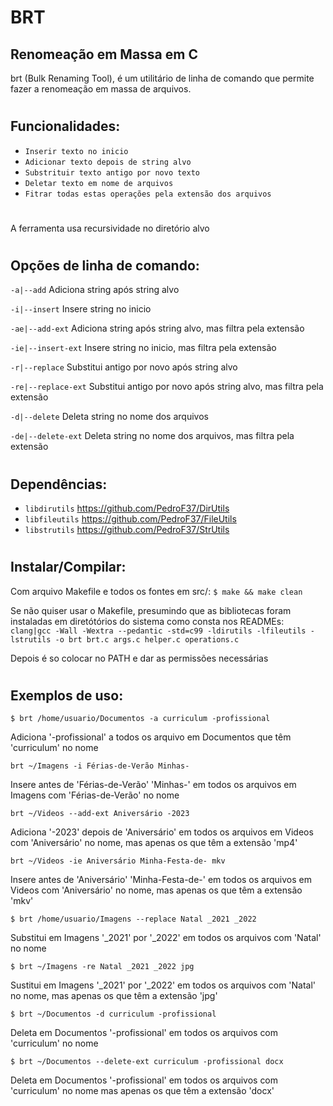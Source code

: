 # BRT
## Renomeação em Massa em C
brt (Bulk Renaming Tool), é um utilitário de linha de comando que permite fazer a renomeação em massa de arquivos.
#
## Funcionalidades:
* `Inserir texto no inicio`
* `Adicionar texto depois de string alvo`
* `Substrituir texto antigo por novo texto`
* `Deletar texto em nome de arquivos`
* `Fitrar todas estas operações pela extensão dos arquivos`
#
A ferramenta usa recursividade no diretório alvo
#
## Opções de linha de comando:
`-a|--add` Adiciona string após string alvo

`-i|--insert` Insere string no inicio

`-ae|--add-ext` Adiciona string após string alvo, mas filtra pela extensão

`-ie|--insert-ext` Insere string no inicio, mas filtra pela extensão

`-r|--replace` Substitui antigo por novo após string alvo

`-re|--replace-ext` Substitui antigo por novo após string alvo, mas filtra pela extensão

`-d|--delete` Deleta string no nome dos arquivos

`-de|--delete-ext` Deleta string no nome dos arquivos, mas filtra pela extensão
#
## Dependências:
* `libdirutils`  https://github.com/PedroF37/DirUtils
* `libfileutils`  https://github.com/PedroF37/FileUtils
* `libstrutils`  https://github.com/PedroF37/StrUtils
#
## Instalar/Compilar:
Com arquivo Makefile e todos os fontes em src/:
`$ make && make clean`

Se não quiser usar o Makefile, presumindo que as bibliotecas foram instaladas em diretótórios do sistema como consta nos READMEs:
`clang|gcc -Wall -Wextra --pedantic -std=c99 -ldirutils -lfileutils -lstrutils -o brt brt.c args.c helper.c operations.c`

Depois é so colocar no PATH e dar as permissões necessárias
#
## Exemplos de uso:
`$ brt /home/usuario/Documentos -a curriculum -profissional`

Adiciona '-profissional' a todos os arquivo em Documentos que têm 'curriculum' no nome

`brt ~/Imagens -i Férias-de-Verão Minhas-`

Insere antes de 'Férias-de-Verão' 'Minhas-' em todos os arquivos em Imagens com 'Férias-de-Verão' no nome

`brt ~/Videos --add-ext Aniversário -2023`

Adiciona '-2023' depois de 'Aniversário' em todos os arquivos em Videos com 'Aniversário' no nome, mas apenas os que têm a extensão 'mp4'

`brt ~/Videos -ie Aniversário Minha-Festa-de- mkv`

Insere antes de 'Aniversário' 'Minha-Festa-de-' em todos os arquivos em Videos com 'Aniversário' no nome, mas apenas os que têm a extensão 'mkv'

`$ brt /home/usuario/Imagens --replace Natal _2021 _2022`

Substitui em Imagens '_2021' por '_2022' em todos os arquivos com 'Natal' no nome

`$ brt ~/Imagens -re Natal _2021 _2022 jpg`

Sustitui em Imagens '_2021' por '_2022' em todos os arquivos com 'Natal' no nome, mas apenas os que têm a extensão 'jpg'

`$ brt ~/Documentos -d curriculum -profissional`

Deleta em Documentos '-profissional' em todos os arquivos com 'curriculum' no nome

`$ brt ~/Documentos --delete-ext curriculum -profissional docx`

 Deleta em Documentos '-profissional' em todos os arquivos com 'curriculum' no nome mas apenas os que têm a extensão 'docx'
